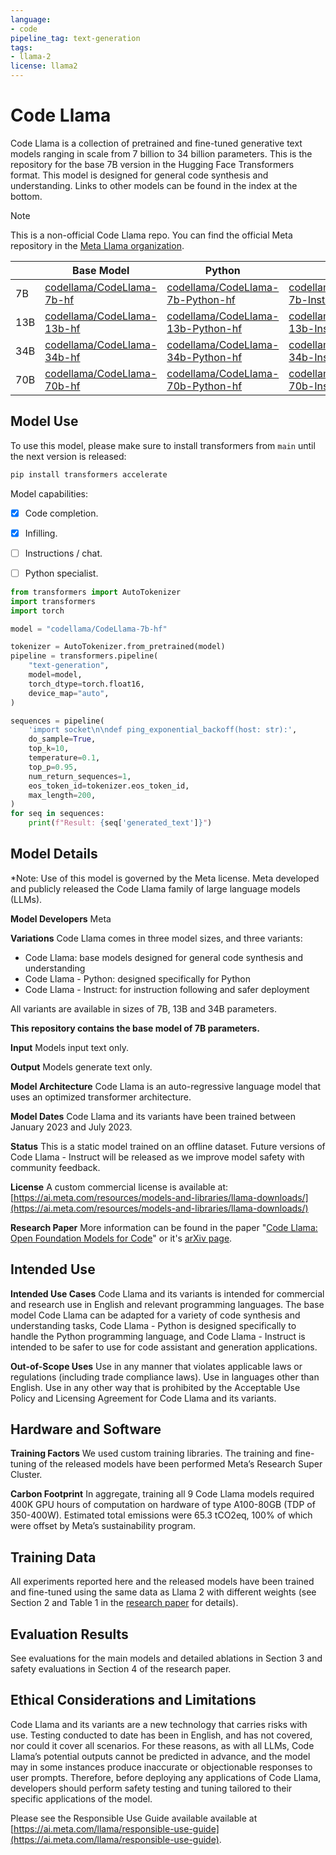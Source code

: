 ```yaml
---
language:
- code
pipeline_tag: text-generation
tags:
- llama-2
license: llama2
---
```

# **Code Llama**
Code Llama is a collection of pretrained and fine-tuned generative text models ranging in scale from 7 billion to 34 billion parameters. This is the repository for the base 7B version in the Hugging Face Transformers format. This model is designed for general code synthesis and understanding. Links to other models can be found in the index at the bottom.

> [!NOTE]
> This is a non-official Code Llama repo. You can find the official Meta repository in the [Meta Llama organization](https://huggingface.co/meta-llama/CodeLlama-7b-hf).

|     | Base Model                                                                    | Python                                                                                      | Instruct                                                                                        |
| --- | ----------------------------------------------------------------------------- | ------------------------------------------------------------------------------------------- | ----------------------------------------------------------------------------------------------- |
| 7B  | [codellama/CodeLlama-7b-hf](https://huggingface.co/codellama/CodeLlama-7b-hf) | [codellama/CodeLlama-7b-Python-hf](https://huggingface.co/codellama/CodeLlama-7b-Python-hf) | [codellama/CodeLlama-7b-Instruct-hf](https://huggingface.co/codellama/CodeLlama-7b-Instruct-hf) |
| 13B  | [codellama/CodeLlama-13b-hf](https://huggingface.co/codellama/CodeLlama-13b-hf) | [codellama/CodeLlama-13b-Python-hf](https://huggingface.co/codellama/CodeLlama-13b-Python-hf) | [codellama/CodeLlama-13b-Instruct-hf](https://huggingface.co/codellama/CodeLlama-13b-Instruct-hf) |
| 34B  | [codellama/CodeLlama-34b-hf](https://huggingface.co/codellama/CodeLlama-34b-hf) | [codellama/CodeLlama-34b-Python-hf](https://huggingface.co/codellama/CodeLlama-34b-Python-hf) | [codellama/CodeLlama-34b-Instruct-hf](https://huggingface.co/codellama/CodeLlama-34b-Instruct-hf) |
| 70B  | [codellama/CodeLlama-70b-hf](https://huggingface.co/codellama/CodeLlama-70b-hf) | [codellama/CodeLlama-70b-Python-hf](https://huggingface.co/codellama/CodeLlama-70b-Python-hf) | [codellama/CodeLlama-70b-Instruct-hf](https://huggingface.co/codellama/CodeLlama-70b-Instruct-hf) |


## Model Use

To use this model, please make sure to install transformers from `main` until the next version is released:

```bash
pip install transformers accelerate
```

Model capabilities:

- [x] Code completion.
- [x] Infilling.
- [ ] Instructions / chat.
- [ ] Python specialist.


```python
from transformers import AutoTokenizer
import transformers
import torch

model = "codellama/CodeLlama-7b-hf"

tokenizer = AutoTokenizer.from_pretrained(model)
pipeline = transformers.pipeline(
    "text-generation",
    model=model,
    torch_dtype=torch.float16,
    device_map="auto",
)

sequences = pipeline(
    'import socket\n\ndef ping_exponential_backoff(host: str):',
    do_sample=True,
    top_k=10,
    temperature=0.1,
    top_p=0.95,
    num_return_sequences=1,
    eos_token_id=tokenizer.eos_token_id,
    max_length=200,
)
for seq in sequences:
    print(f"Result: {seq['generated_text']}")
```

## Model Details
*Note: Use of this model is governed by the Meta license. Meta developed and publicly released the Code Llama family of large language models (LLMs).

**Model Developers** Meta

**Variations** Code Llama comes in three model sizes, and three variants:

* Code Llama: base models designed for general code synthesis and understanding
* Code Llama - Python: designed specifically for Python
* Code Llama - Instruct: for instruction following and safer deployment

All variants are available in sizes of 7B, 13B and 34B parameters.

**This repository contains the base model of 7B parameters.**

**Input** Models input text only.

**Output** Models generate text only.

**Model Architecture** Code Llama is an auto-regressive language model that uses an optimized transformer architecture.

**Model Dates** Code Llama and its variants have been trained between January 2023 and July 2023.

**Status** This is a static model trained on an offline dataset. Future versions of Code Llama - Instruct will be released as we improve model safety with community feedback.

**License** A custom commercial license is available at: [https://ai.meta.com/resources/models-and-libraries/llama-downloads/](https://ai.meta.com/resources/models-and-libraries/llama-downloads/)

**Research Paper** More information can be found in the paper "[Code Llama: Open Foundation Models for Code](https://ai.meta.com/research/publications/code-llama-open-foundation-models-for-code/)" or it's [arXiv page](https://arxiv.org/abs/2308.12950).

## Intended Use
**Intended Use Cases** Code Llama and its variants is intended for commercial and research use in English and relevant programming languages. The base model Code Llama can be adapted for a variety of code synthesis and understanding tasks, Code Llama - Python is designed specifically to handle the Python programming language, and Code Llama - Instruct is intended to be safer to use for code assistant and generation applications.

**Out-of-Scope Uses** Use in any manner that violates applicable laws or regulations (including trade compliance laws). Use in languages other than English. Use in any other way that is prohibited by the Acceptable Use Policy and Licensing Agreement for Code Llama and its variants.

## Hardware and Software
**Training Factors** We used custom training libraries. The training and fine-tuning of the released models have been performed Meta’s Research Super Cluster.

**Carbon Footprint** In aggregate, training all 9 Code Llama models required 400K GPU hours of computation on hardware of type A100-80GB (TDP of 350-400W). Estimated total emissions were 65.3 tCO2eq, 100% of which were offset by Meta’s sustainability program.

## Training Data

All experiments reported here and the released models have been trained and fine-tuned using the same data as Llama 2 with different weights (see Section 2 and Table 1 in the [research paper](https://ai.meta.com/research/publications/code-llama-open-foundation-models-for-code/) for details).

## Evaluation Results

See evaluations for the main models and detailed ablations in Section 3 and safety evaluations in Section 4 of the research paper.


## Ethical Considerations and Limitations

Code Llama and its variants are a new technology that carries risks with use. Testing conducted to date has been in English, and has not covered, nor could it cover all scenarios. For these reasons, as with all LLMs, Code Llama’s potential outputs cannot be predicted in advance, and the model may in some instances produce inaccurate or objectionable responses to user prompts. Therefore, before deploying any applications of Code Llama, developers should perform safety testing and tuning tailored to their specific applications of the model.

Please see the Responsible Use Guide available available at [https://ai.meta.com/llama/responsible-use-guide](https://ai.meta.com/llama/responsible-use-guide).